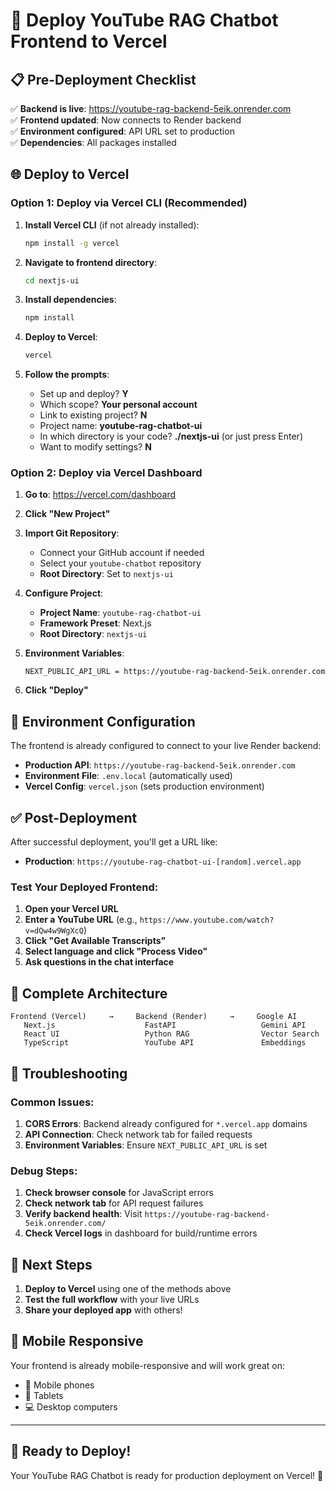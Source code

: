 # 🚀 Deploy YouTube RAG Chatbot Frontend to Vercel

## 📋 Pre-Deployment Checklist

✅ **Backend is live**: https://youtube-rag-backend-5eik.onrender.com  
✅ **Frontend updated**: Now connects to Render backend  
✅ **Environment configured**: API URL set to production  
✅ **Dependencies**: All packages installed  

## 🌐 Deploy to Vercel

### Option 1: Deploy via Vercel CLI (Recommended)

1. **Install Vercel CLI** (if not already installed):
   ```bash
   npm install -g vercel
   ```

2. **Navigate to frontend directory**:
   ```bash
   cd nextjs-ui
   ```

3. **Install dependencies**:
   ```bash
   npm install
   ```

4. **Deploy to Vercel**:
   ```bash
   vercel
   ```

5. **Follow the prompts**:
   - Set up and deploy? **Y**
   - Which scope? **Your personal account**
   - Link to existing project? **N**
   - Project name: **youtube-rag-chatbot-ui**
   - In which directory is your code? **./nextjs-ui** (or just press Enter)
   - Want to modify settings? **N**

### Option 2: Deploy via Vercel Dashboard

1. **Go to**: https://vercel.com/dashboard

2. **Click "New Project"**

3. **Import Git Repository**:
   - Connect your GitHub account if needed
   - Select your `youtube-chatbot` repository
   - **Root Directory**: Set to `nextjs-ui`

4. **Configure Project**:
   - **Project Name**: `youtube-rag-chatbot-ui`
   - **Framework Preset**: Next.js
   - **Root Directory**: `nextjs-ui`

5. **Environment Variables**:
   ```
   NEXT_PUBLIC_API_URL = https://youtube-rag-backend-5eik.onrender.com
   ```

6. **Click "Deploy"**

## 🔧 Environment Configuration

The frontend is already configured to connect to your live Render backend:

- **Production API**: `https://youtube-rag-backend-5eik.onrender.com`
- **Environment File**: `.env.local` (automatically used)
- **Vercel Config**: `vercel.json` (sets production environment)

## ✅ Post-Deployment

After successful deployment, you'll get a URL like:
- **Production**: `https://youtube-rag-chatbot-ui-[random].vercel.app`

### Test Your Deployed Frontend:

1. **Open your Vercel URL**
2. **Enter a YouTube URL** (e.g., `https://www.youtube.com/watch?v=dQw4w9WgXcQ`)
3. **Click "Get Available Transcripts"**
4. **Select language and click "Process Video"**
5. **Ask questions in the chat interface**

## 🔗 Complete Architecture

```
Frontend (Vercel)     →     Backend (Render)     →     Google AI
   Next.js                    FastAPI                   Gemini API
   React UI                   Python RAG                Vector Search
   TypeScript                 YouTube API               Embeddings
```

## 🐛 Troubleshooting

### Common Issues:

1. **CORS Errors**: Backend already configured for `*.vercel.app` domains
2. **API Connection**: Check network tab for failed requests
3. **Environment Variables**: Ensure `NEXT_PUBLIC_API_URL` is set

### Debug Steps:

1. **Check browser console** for JavaScript errors
2. **Check network tab** for API request failures  
3. **Verify backend health**: Visit `https://youtube-rag-backend-5eik.onrender.com/`
4. **Check Vercel logs** in dashboard for build/runtime errors

## 🎯 Next Steps

1. **Deploy to Vercel** using one of the methods above
2. **Test the full workflow** with your live URLs
3. **Share your deployed app** with others!

## 📱 Mobile Responsive

Your frontend is already mobile-responsive and will work great on:
- 📱 Mobile phones
- 📲 Tablets  
- 💻 Desktop computers

---

## 🎉 Ready to Deploy!

Your YouTube RAG Chatbot is ready for production deployment on Vercel! 🚀
